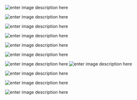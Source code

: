 
![enter image description here](https://www.salika.co/wp-content/uploads/2019/02/dry-port-thai.jpg)

![enter image description here](https://lloydslist.maritimeintelligence.informa.com/-/media/informa/maritime/legacy-images/2016/august/bangkokportpat.jpg)

![enter image description here](https://www.salika.co/wp-content/uploads/2020/02/expropriation-of-land-to-build-a-high-speed-train-connecting-3-airports-0-1068x561.jpg)

![enter image description here](https://www.thairath.co.th/media/dFQROr7oWzulq5FZXCF8q3RVnPYg0yhj1GyXtMIrDRQyhVCGFC5h4x34PehtT40Trrn.webp)

![enter image description here](https://miro.medium.com/max/1000/1*T8nEBhjCOHI6bo9qP36l1g.jpeg)

![enter image description here](https://file4.batdongsan.com.vn/2019/06/24/akCJKkFO/20190624160214-0be7.jpg)

![enter image description here](https://connextconcept.files.wordpress.com/2019/10/logistics-1.jpg)
![enter image description here](https://connextconcept.files.wordpress.com/2019/10/shutterstock_507076924.jpg)

![enter image description here](https://connextconcept.files.wordpress.com/2019/10/67_big.jpg)

![enter image description here](https://connextconcept.files.wordpress.com/2019/10/6cf0d420bb3c08e5aff9a639257e50303dce5f74d9632706ad3c3d581da947de.jpg)

![enter image description here](https://www.proascm.com/service&psig=AOvVaw2ALXf9G9jpT0OoRwkxNjJK&ust=1583561807956693)




<!--stackedit_data:
eyJoaXN0b3J5IjpbMTI5Mjc5NTY3OSwxNTc5OTc1NTIsLTUwMz
Q0NTQxNSwxMTQ0MTE2MjQ4XX0=
-->